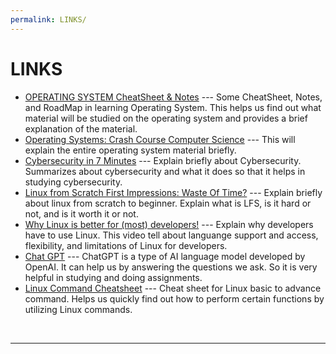 ```yaml
---
permalink: LINKS/
---
```


# LINKS

* [OPERATING SYSTEM CheatSheet & Notes](https://www.youtube.com/watch?v=SWBjv-GU3VQ) --- 
Some CheatSheet, Notes, and RoadMap in learning Operating System. 
This helps us find out what material will be studied on the operating system and provides a brief explanation of the material.
* [Operating Systems: Crash Course Computer Science](https://www.youtube.com/watch?v=26QPDBe-NB8) --- 
This will explain the entire operating system material briefly.
* [Cybersecurity in 7 Minutes](https://www.youtube.com/watch?v=inWWhr5tnEA) --- 
Explain briefly about Cybersecurity. Summarizes about cybersecurity and what it does so that it helps in studying cybersecurity.
* [Linux from Scratch First Impressions: Waste Of Time?](https://www.youtube.com/watch?v=1eOdaXS-wVE) ---
Explain briefly about linux from scratch to beginner. Explain what is LFS, is it hard or not, and is it worth it or not.
* [Why Linux is better for (most) developers!](https://www.youtube.com/watch?v=E_C3pgc1Iho) ---
Explain why developers have to use Linux. This video tell about languange support and access, flexibility, and limitations of Linux for developers.
* [Chat GPT](https://chat.openai.com/) ---
ChatGPT is a type of AI language model developed by OpenAI. It can help us by answering the questions we ask. So it is very helpful in studying and doing assignments.
* [Linux Command Cheatsheet](https://www.guru99.com/linux-commands-cheat-sheet.html) ---
Cheat sheet for Linux basic to advance command. Helps us quickly find out how to perform certain functions by utilizing Linux commands.
<br>
<hr>
